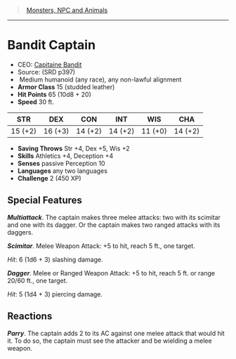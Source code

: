 ﻿---
!MonsterItem
Family: MonsterVO
Type: humanoid (any race)
Size: Medium
Alignment: any non-lawful alignment
ArmorClass: 15 (studded leather)
HitPoints: 65 (10d8 + 20)
Speed: 30 ft.
Strength: 15 (+2)
Dexterity: 16 (+3)
Constitution: 14 (+2)
Intelligence: 14 (+2)
Wisdom: 11 (+0)
Charisma: 14 (+2)
SavingThrows: Str +4, Dex +5, Wis +2
Skills: Athletics +4, Deception +4
Senses: passive Perception 10
Languages: any two languages
Challenge: 2 (450 XP)
Id: monsters_vo.md#bandit-captain
ParentLink: monsters_vo.md#monsters-npc-and-animals
Name: Bandit Captain
ParentName: Monsters, NPC and Animals
NameLevel: 1
AltName: '[Capitaine Bandit](hd_monsters_capitaine_bandit.md)'
Source: (SRD p397)
Attributes:
  Name: Bandit Captain
  Markdown: >+
    # <!--Name-->Bandit Captain<!--/Name-->


    - CEO: <!--AltName-->[Capitaine Bandit](hd_monsters_capitaine_bandit.md)<!--/AltName-->

    - Source: <!--Source-->(SRD p397)<!--/Source-->

    -  <!--Size-->Medium<!--/Size--> <!--Type-->humanoid (any race)<!--/Type-->, <!--Alignment-->any non-lawful alignment<!--/Alignment-->

    - **Armor Class** <!--ArmorClass-->15 (studded leather)<!--/ArmorClass-->

    - **Hit Points** <!--HitPoints-->65 (10d8 + 20)<!--/HitPoints-->

    - **Speed** <!--Speed-->30 ft.<!--/Speed-->


    |STR|DEX|CON|INT|WIS|CHA|

    |---|---|---|---|---|---|

    |<!--Strength-->15 (+2)<!--/Strength-->|<!--Dexterity-->16 (+3)<!--/Dexterity-->|<!--Constitution-->14 (+2)<!--/Constitution-->|<!--Intelligence-->14 (+2)<!--/Intelligence-->|<!--Wisdom-->11 (+0)<!--/Wisdom-->|<!--Charisma-->14 (+2)<!--/Charisma-->|


    - **Saving Throws** <!--SavingThrows-->Str +4, Dex +5, Wis +2<!--/SavingThrows-->

    - **Skills** <!--Skills-->Athletics +4, Deception +4<!--/Skills-->

    - **Senses** <!--Senses-->passive Perception 10<!--/Senses-->

    - **Languages** <!--Languages-->any two languages<!--/Languages-->

    - **Challenge** <!--Challenge-->2 (450 XP)<!--/Challenge-->


    ## Special Features


    **_Multiattack_**. The captain makes three melee attacks: two with its scimitar and one with its dagger. Or the captain makes two ranged attacks with its daggers.


    **_Scimitar_**. Melee Weapon Attack: +5 to hit, reach 5 ft., one target.


    _Hit_: 6 (1d6 + 3) slashing damage.


    **_Dagger_**. Melee or Ranged Weapon Attack: +5 to hit, reach 5 ft. or range 20/60 ft., one target.


    _Hit_: 5 (1d4 + 3) piercing damage.


    ## Reactions


    **_Parry_**. The captain adds 2 to its AC against one melee attack that would hit it. To do so, the captain must see the attacker and be wielding a melee weapon.

  AltName: '[Capitaine Bandit](hd_monsters_capitaine_bandit.md)'
  Source: (SRD p397)
  Size: Medium
  Type: humanoid (any race)
  Alignment: any non-lawful alignment
  ArmorClass: 15 (studded leather)
  HitPoints: 65 (10d8 + 20)
  Speed: 30 ft.
  Strength: 15 (+2)
  Dexterity: 16 (+3)
  Constitution: 14 (+2)
  Intelligence: 14 (+2)
  Wisdom: 11 (+0)
  Charisma: 14 (+2)
  SavingThrows: Str +4, Dex +5, Wis +2
  Skills: Athletics +4, Deception +4
  Senses: passive Perception 10
  Languages: any two languages
  Challenge: 2 (450 XP)
AttributesDictionary: >+
  Name: Bandit Captain

  Markdown: >+

    # <!--Name-->Bandit Captain<!--/Name-->





    - CEO: <!--AltName-->[Capitaine Bandit](hd_monsters_capitaine_bandit.md)<!--/AltName-->



    - Source: <!--Source-->(SRD p397)<!--/Source-->



    -  <!--Size-->Medium<!--/Size--> <!--Type-->humanoid (any race)<!--/Type-->, <!--Alignment-->any non-lawful alignment<!--/Alignment-->



    - **Armor Class** <!--ArmorClass-->15 (studded leather)<!--/ArmorClass-->



    - **Hit Points** <!--HitPoints-->65 (10d8 + 20)<!--/HitPoints-->



    - **Speed** <!--Speed-->30 ft.<!--/Speed-->





    |STR|DEX|CON|INT|WIS|CHA|



    |---|---|---|---|---|---|



    |<!--Strength-->15 (+2)<!--/Strength-->|<!--Dexterity-->16 (+3)<!--/Dexterity-->|<!--Constitution-->14 (+2)<!--/Constitution-->|<!--Intelligence-->14 (+2)<!--/Intelligence-->|<!--Wisdom-->11 (+0)<!--/Wisdom-->|<!--Charisma-->14 (+2)<!--/Charisma-->|





    - **Saving Throws** <!--SavingThrows-->Str +4, Dex +5, Wis +2<!--/SavingThrows-->



    - **Skills** <!--Skills-->Athletics +4, Deception +4<!--/Skills-->



    - **Senses** <!--Senses-->passive Perception 10<!--/Senses-->



    - **Languages** <!--Languages-->any two languages<!--/Languages-->



    - **Challenge** <!--Challenge-->2 (450 XP)<!--/Challenge-->





    ## Special Features





    **_Multiattack_**. The captain makes three melee attacks: two with its scimitar and one with its dagger. Or the captain makes two ranged attacks with its daggers.





    **_Scimitar_**. Melee Weapon Attack: +5 to hit, reach 5 ft., one target.





    _Hit_: 6 (1d6 + 3) slashing damage.





    **_Dagger_**. Melee or Ranged Weapon Attack: +5 to hit, reach 5 ft. or range 20/60 ft., one target.





    _Hit_: 5 (1d4 + 3) piercing damage.





    ## Reactions





    **_Parry_**. The captain adds 2 to its AC against one melee attack that would hit it. To do so, the captain must see the attacker and be wielding a melee weapon.



  AltName: '[Capitaine Bandit](hd_monsters_capitaine_bandit.md)'

  Source: (SRD p397)

  Size: Medium

  Type: humanoid (any race)

  Alignment: any non-lawful alignment

  ArmorClass: 15 (studded leather)

  HitPoints: 65 (10d8 + 20)

  Speed: 30 ft.

  Strength: 15 (+2)

  Dexterity: 16 (+3)

  Constitution: 14 (+2)

  Intelligence: 14 (+2)

  Wisdom: 11 (+0)

  Charisma: 14 (+2)

  SavingThrows: Str +4, Dex +5, Wis +2

  Skills: Athletics +4, Deception +4

  Senses: passive Perception 10

  Languages: any two languages

  Challenge: 2 (450 XP)

---
> [Monsters, NPC and Animals](srd_monsters.md)

---

# Bandit Captain

- CEO: [Capitaine Bandit](hd_monsters_capitaine_bandit.md)
- Source: (SRD p397)
-  Medium humanoid (any race), any non-lawful alignment
- **Armor Class** 15 (studded leather)
- **Hit Points** 65 (10d8 + 20)
- **Speed** 30 ft.

|STR|DEX|CON|INT|WIS|CHA|
|---|---|---|---|---|---|
|15 (+2)|16 (+3)|14 (+2)|14 (+2)|11 (+0)|14 (+2)|

- **Saving Throws** Str +4, Dex +5, Wis +2
- **Skills** Athletics +4, Deception +4
- **Senses** passive Perception 10
- **Languages** any two languages
- **Challenge** 2 (450 XP)

## Special Features

**_Multiattack_**. The captain makes three melee attacks: two with its scimitar and one with its dagger. Or the captain makes two ranged attacks with its daggers.

**_Scimitar_**. Melee Weapon Attack: +5 to hit, reach 5 ft., one target.

_Hit_: 6 (1d6 + 3) slashing damage.

**_Dagger_**. Melee or Ranged Weapon Attack: +5 to hit, reach 5 ft. or range 20/60 ft., one target.

_Hit_: 5 (1d4 + 3) piercing damage.

## Reactions

**_Parry_**. The captain adds 2 to its AC against one melee attack that would hit it. To do so, the captain must see the attacker and be wielding a melee weapon.

